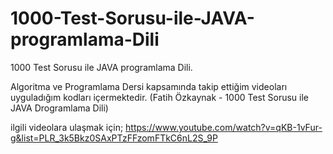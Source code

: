 # 1000-Test-Sorusu-ile-JAVA-programlama-Dili
1000 Test Sorusu ile JAVA programlama Dili.

Algoritma ve Programlama Dersi kapsamında takip ettiğim videoları uyguladığım kodları içermektedir. (Fatih Özkaynak - 1000 Test Sorusu ile JAVA Drogramlama Dili)

ilgili videolara ulaşmak için; https://www.youtube.com/watch?v=qKB-1vFur-g&list=PLR_3k5Bkz0SAxPTzFFzomFTkC6nL2S_9P
